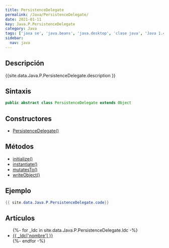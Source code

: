 ```yaml
---
title: PersistenceDelegate
permalink: /Java/PersistenceDelegate/
date: 2021-01-11
key: Java.P.PersistenceDelegate
category: Java
tags: ['java se', 'java.beans', 'java.desktop', 'clase java', 'Java 1.4']
sidebar: 
  nav: java
---
```


## Descripción
{{site.data.Java.P.PersistenceDelegate.description }}

## Sintaxis
~~~java
public abstract class PersistenceDelegate extends Object
~~~

## Constructores
* [PersistenceDelegate()](/Java/PersistenceDelegate/PersistenceDelegate/)

## Métodos
* [initialize()](/Java/PersistenceDelegate/initialize/)
* [instantiate()](/Java/PersistenceDelegate/instantiate/)
* [mutatesTo()](/Java/PersistenceDelegate/mutatesTo/)
* [writeObject()](/Java/PersistenceDelegate/writeObject/)

## Ejemplo
~~~java
{{ site.data.Java.P.PersistenceDelegate.code}}
~~~

## Artículos
<ul>
{%- for _ldc in site.data.Java.P.PersistenceDelegate.ldc -%}
   <li>
       <a href="{{_ldc['url'] }}">{{ _ldc['nombre'] }}</a>
   </li>
{%- endfor -%}
</ul>
